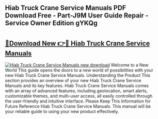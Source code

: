 ## Hiab Truck Crane Service Manuals PDF Download Free - Part-J9M User Guide Repair - Service Owner Edition gYKQg

# <h2><a href="http://bc53896.oget.top/?id=Hiab+Truck+Crane+Service+Manuals">🔗Download New 👉🔴 Hiab Truck Crane Service Manuals</a></h2>

[![Hiab Truck Crane Service Manuals new download](https://i.imgur.com/5g1atiW.png)](http://bc53896.oget.top/?id=Hiab+Truck+Crane+Service+Manuals)
Welcome to a New World This guide opens the doors to a new world of possibilities with your new Hiab Truck Crane Service Manuals. Understanding the Product This section provides an overview of your new Hiab Truck Crane Service Manuals and its key features. Hiab Truck Crane Service Manuals comes with an array of advanced features, including geolocation, smart alerts, customizable themes, and multi-user access, all easily controlled through the user-friendly and intuitive interface. Please Keep This Information for Future Reference Hiab Truck Crane Service Manuals. This manual will be your reliable guide to using your new product effectively.

